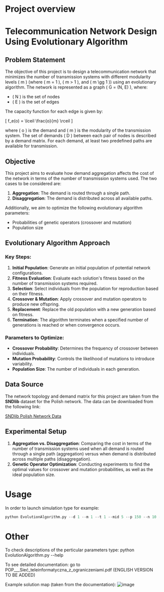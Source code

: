 # Project overview

# Telecommunication Network Design Using Evolutionary Algorithm

## Problem Statement
The objective of this project is to design a telecommunication network that minimizes the number of transmission systems with different modularity levels \( m \) (where \( m = 1 \), \( m > 1 \), and \( m \gg 1 \)) using an evolutionary algorithm. The network is represented as a graph \( G = (N, E) \), where:
- \( N \) is the set of nodes
- \( E \) is the set of edges

The capacity function for each edge is given by:

\[
f_e(o) = \lceil \frac{o}{m} \rceil
\]

where \( o \) is the demand and \( m \) is the modularity of the transmission system. The set of demands \( D \) between each pair of nodes is described by a demand matrix. For each demand, at least two predefined paths are available for transmission.

## Objective
This project aims to evaluate how demand aggregation affects the cost of the network in terms of the number of transmission systems used. The two cases to be considered are:
1. **Aggregation**: The demand is routed through a single path.
2. **Disaggregation**: The demand is distributed across all available paths.

Additionally, we aim to optimize the following evolutionary algorithm parameters:
- Probabilities of genetic operators (crossover and mutation)
- Population size

## Evolutionary Algorithm Approach
### Key Steps:
1. **Initial Population**: Generate an initial population of potential network configurations.
2. **Fitness Evaluation**: Evaluate each solution's fitness based on the number of transmission systems required.
3. **Selection**: Select individuals from the population for reproduction based on their fitness.
4. **Crossover & Mutation**: Apply crossover and mutation operators to produce new offspring.
5. **Replacement**: Replace the old population with a new generation based on fitness.
6. **Termination**: The algorithm terminates when a specified number of generations is reached or when convergence occurs.

### Parameters to Optimize:
- **Crossover Probability**: Determines the frequency of crossover between individuals.
- **Mutation Probability**: Controls the likelihood of mutations to introduce variability.
- **Population Size**: The number of individuals in each generation.

## Data Source
The network topology and demand matrix for this project are taken from the **SNDlib** dataset for the Polish network. The data can be downloaded from the following link:

[SNDlib Polish Network Data](http://sndlib.zib.de/home.action)

## Experimental Setup
1. **Aggregation vs. Disaggregation**: Comparing the cost in terms of the number of transmission systems used when all demand is routed through a single path (aggregation) versus when demand is distributed across multiple paths (disaggregation).
2. **Genetic Operator Optimization**: Conducting experiments to find the optimal values for crossover and mutation probabilities, as well as the ideal population size.

# Usage

In order to launch simulation type for example: 

```python
python EvolutionAlgorithm.py --d 1 --m 1 --t 1 --mid 5 --p 150 --n 10 --ts 2 --mr 0.01 --cr 0.7 --es 10
```

# Other

To check descriptions of the perticular parameters type: python EvolutionAlgorithm.py --help

To see detailed documentation: go to POP___Sieć_teleinformatyczna_z_ograniczeniami.pdf (ENGLISH VERSION TO BE ADDED)

Example solution map (taken from the documentation):
![image](https://github.com/user-attachments/assets/1d177d89-eee6-488f-a670-159f5afc7660)


